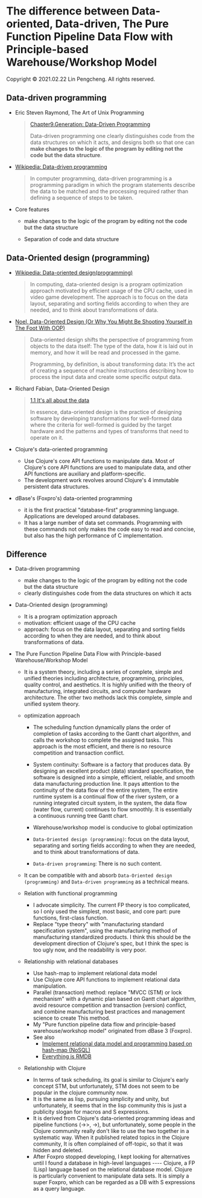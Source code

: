 # The difference between Data-oriented, Data-driven, The Pure Function Pipeline Data Flow with Principle-based Warehouse/Workshop Model

Copyright © 2021.02.22 Lin Pengcheng. All rights reserved.

## Data-driven programming

- Eric Steven Raymond, The Art of Unix Programming

  > [Chapter9.Generation: Data-Driven Programming](https://homepage.cs.uri.edu/~thenry/resources/unix_art/ch09s01.html)
  > 
  > Data-driven programming one clearly distinguishes code 
  > from the data structures on which it acts, and designs both 
  > so that one can **make changes to the logic of the program 
  > by editing not the code but the data structure**.

- [Wikipedia: Data-driven programming](https://en.wikipedia.org/wiki/Data-driven_programming)

  > In computer programming, data-driven programming is 
  > a programming paradigm in which the program statements 
  > describe the data to be matched and the processing required 
  > rather than defining a sequence of steps to be taken.

- Core features

   - make changes to the logic of the program 
     by editing not the code but the data structure
  
   - Separation of code and data structure

## Data-Oriented design (programming)

- [Wikipedia: Data-oriented design(programming)](https://en.wikipedia.org/wiki/Data-oriented_design)

  > In computing, data-oriented design is 
  > a program optimization approach motivated 
  > by efficient usage of the CPU cache, 
  > used in video game development.
  > The approach is to focus on the data layout, 
  > separating and sorting fields according to 
  > when they are needed, and to think about 
  > transformations of data. 
  
- [Noel, Data-Oriented Design (Or Why You Might Be Shooting Yourself in The Foot With OOP)](https://gamesfromwithin.com/data-oriented-design)

  > Data-oriented design shifts the perspective of 
  > programming from objects to the data itself: 
  > The type of the data, how it is laid out in memory, 
  > and how it will be read and processed in the game.
  > 
  > Programming, by definition, is about transforming data: 
  > It’s the act of creating a sequence of machine instructions 
  > describing how to process the input data and 
  > create some specific output data. 
  
- Richard Fabian, Data-Oriented Design

  > [1.1 It's all about the data](https://www.dataorienteddesign.com/dodbook/node2.html#SECTION00210000000000000000)
  > 
  > In essence, data-oriented design is the practice 
  > of designing software by developing transformations 
  > for well-formed data where the criteria for well-formed 
  > is guided by the target hardware and the patterns 
  > and types of transforms that need to operate on it. 

- Clojure's data-oriented programming

  - Use Clojure's core API functions to manipulate data. 
    Most of Clojure's core API functions are used to manipulate data, 
    and other API functions are auxiliary and platform-specific.
  - The development work revolves around Clojure's 4 immutable persistent data structures.

- dBase's (Foxpro's) data-oriented programming

  - it is the first practical "database-first" 
    programming language. Applications are 
    developed around databases.
  - It has a large number of data set commands. 
    Programming with these commands not only makes 
    the code easy to read and concise, but also 
    has the high performance of C implementation.
  
## Difference 

- Data-driven programming
  - make changes to the logic of the program 
    by editing not the code but the data structure
  - clearly distinguishes code from 
    the data structures on which it acts
  
- Data-Oriented design (programming)
  - It is a program optimization approach
  - motivation: efficient usage of the CPU cache
  - approach: focus on the data layout, 
    separating and sorting fields according to 
    when they are needed, and to think about 
    transformations of data.
  
- The Pure Function Pipeline Data Flow with 
  Principle-based Warehouse/Workshop Model
  
  - It is a system theory, including a series of 
    complete, simple and unified theories including 
    architecture, programming, principles, quality control, 
    and aesthetics. It is highly unified with the theory of manufacturing, 
    integrated circuits, and computer hardware architecture.
    The other two methods lack this complete, 
    simple and unified system theory.
    
  - optimization approach
  
    - The scheduling function dynamically plans 
      the order of completion of tasks according to 
      the Gantt chart algorithm, and calls the workshop 
      to complete the assigned tasks. This approach is the most efficient, 
      and there is no resource competition and transaction conflict. 
      
    - System continuity: Software is a factory that produces data. 
      By designing an excellent product (data) standard specification, 
      the software is designed into a simple, efficient, reliable, 
      and smooth data manufacturing production line. 
      It pays attention to the continuity of the data flow of the entire system,
      The entire runtime system is a continual flow of the river system, 
      or a running integrated circuit system, in the system, 
      the data flow (water flow, current) continues to flow smoothly. 
      It is essentially a continuous running tree Gantt chart.
      
    - Warehouse/workshop model is conducive to global optimization
      
    - `Data-Oriented design (programming)`: 
      focus on the data layout, separating and sorting fields according to 
      when they are needed, and to think about transformations of data. 
    
    - `Data-driven programming`: There is no such content.
    
  - It can be compatible with and absorb `Data-Oriented design (programming)` 
    and `Data-driven programming` as a technical means.
    
  - Relation with functional programming
    - I advocate simplicity. The current FP theory is too complicated, 
      so I only used the simplest, most basic, and core part: pure functions, first-class function.
    - Replace "type theory" with "manufacturing standard specification system", 
      using the manufacturing method of manufacturing standardized products. 
      I think this should be the development direction of Clojure's spec, 
      but I think the spec is too ugly now, and the readability is very poor.
      
  - Relationship with relational databases 
    - Use hash-map to implement relational data model
    - Use Clojure core API functions to implement relational data manipulation.
    - Parallel (transaction) method: replace "MVCC (STM) or lock mechanism" 
      with a dynamic plan based on Gantt chart algorithm, 
      avoid resource competition and transaction (version) conflict, 
      and combine manufacturing best practices and management science to create This method.
    - My "Pure function pipeline data flow and principle-based warehouse/workshop model" 
      originated from dBase 3 (Foxpro).
    - See also
      - [Implement relational data model and programming based on hash-map (NoSQL)](./relational_model_on_hashmap.md)
      - [Everything is RMDB](./Everything_is_RMDB.md)
      
  - Relationship with Clojure
    - In terms of task scheduling, its goal is similar to Clojure's early concept STM, 
      but unfortunately, STM does not seem to be popular in the clojure community now.
    - It is the same as lisp, pursuing simplicity and unity, but unfortunately,
      it seems that in the lisp community this is just a publicity slogan for macros and S expressions.
    - It is derived from Clojure's data-oriented programming ideas and pipeline functions (->>, ->), 
      but unfortunately, some people in the Clojure community really don't like to use the two together in a systematic way.
      When it published related topics in the Clojure community, It is often complained of off-topic, 
      so that it was hidden and deleted.
    - After Foxpro stopped developing, I kept looking for alternatives until I found a database in high-level languages ---- Clojure, 
      a FP (Lisp) language based on the relational database model. Clojure is particularly convenient to manipulate data sets. 
      It is simply a super Foxpro, which can be regarded as a DB with S expressions as a query language.
